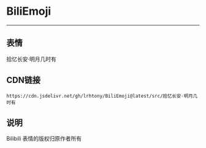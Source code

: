
# BiliEmoji
---
## 表情
拾忆长安·明月几时有
## CDN链接
```
https://cdn.jsdelivr.net/gh/lrhtony/BiliEmoji@latest/src/拾忆长安·明月几时有
```
## 说明
Bilibili 表情的版权归原作者所有
